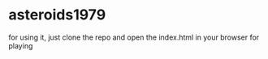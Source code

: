 ﻿# asteroids1979
for using it, just clone the repo and open the index.html in your browser for playing

